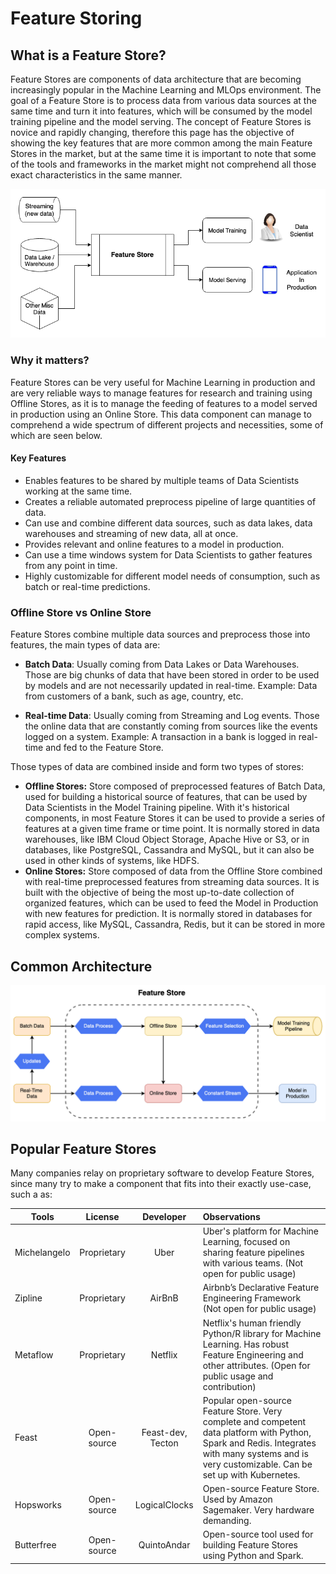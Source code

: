 # Feature Storing

## What is a Feature Store?
Feature Stores are components of data architecture that are becoming increasingly popular in the Machine Learning and MLOps environment. The goal of a Feature Store is to process data from various data sources at the same time and turn it into features, which will be consumed by the model training pipeline and the model serving. The concept of Feature Stores is novice and rapidly changing, therefore this page has the objective of showing the key features that are more common among the main Feature Stores in the market, but at the same time it is important to note that some of the tools and frameworks in the market might not comprehend all those exact characteristics in the same manner. 

![Feature Store Overview](FeatureStoreOverview.png "Simple Feature Store Overview Diagram")

### Why it matters?
Feature Stores can be very useful for Machine Learning in production and are very reliable ways to manage features  for research and training using Offline Stores, as it is to manage the feeding of features to a model served in production using an Online Store. This data component can manage to comprehend a wide spectrum of different projects and necessities, some of which are seen below.

#### Key Features

- Enables features to be shared by multiple teams of Data Scientists working at the same time.
- Creates a reliable automated preprocess pipeline of large quantities of data.
- Can use and combine different data sources, such as data lakes, data warehouses and streaming of new data, all at once.
- Provides relevant and online features to a model in production.
- Can use a time windows system for Data Scientists to gather features from any point in time.
- Highly customizable for different model needs of consumption, such as batch or real-time predictions.

### Offline Store vs Online Store
Feature Stores combine multiple data sources and preprocess those into features, the main types of data are:

- **Batch Data**: Usually coming from Data Lakes or Data Warehouses. Those are big chunks of data that have been stored in order to be used by models and are not necessarily updated in real-time. Example: Data from customers of a bank, such as age, country, etc.

- **Real-time Data**: Usually coming from Streaming and Log events. Those the online data that are constantly coming from sources like the events logged on a system. Example: A transaction in a bank is logged in real-time and fed to the Feature Store.

Those types of data are combined inside and form two types of stores: 

- **Offline Stores:** Store composed of preprocessed features of Batch Data, used for building a historical source of features, that can be used by Data Scientists in the Model Training pipeline. With it's historical components, in most Feature Stores it can be used to provide a series of features at a given time frame or time point. It is normally stored in data warehouses, like IBM Cloud Object Storage, Apache Hive or S3, or in databases, like PostgreSQL, Cassandra and MySQL, but it can also be used in other kinds of systems, like HDFS.
- **Online Stores:** Store composed of data from the Offline Store combined with real-time preprocessed features from streaming data sources. It is built with the objective of being the most up-to-date collection of organized features, which can be used to feed the Model in Production with new features for prediction. It is normally stored in databases for rapid access, like MySQL, Cassandra, Redis, but it can be stored in more complex systems.  

## Common Architecture
![Feature Store Diagram](FeatureStoreDiagram.png "Feature Store Inside Diagram")
## Popular Feature Stores
Many companies relay on proprietary software to develop Feature Stores, since many try to make a component that fits into their exactly use-case, such a as:


| Tools        | License           | Developer  | Observations |
| ------------ |:-----------------:|:----------:|:------------ |
| Michelangelo | Proprietary       | Uber       | Uber's platform for Machine Learning, focused on sharing feature pipelines with various teams. (Not open for public usage)
| Zipline      | Proprietary       | AirBnB     | Airbnb’s Declarative Feature Engineering Framework (Not open for public usage)
| Metaflow     | Proprietary       | Netflix    | Netflix's human friendly Python/R library for Machine Learning. Has robust Feature Engineering and other attributes. (Open for public usage and  contribution)
| Feast        | Open-source       | Feast-dev, Tecton| Popular open-source Feature Store. Very complete and competent data platform with Python, Spark and Redis. Integrates with many systems and is very customizable. Can be set up with Kubernetes.
| Hopsworks    | Open-source       | LogicalClocks| Open-source Feature Store. Used by Amazon Sagemaker. Very hardware demanding.
| Butterfree   | Open-source       | QuintoAndar| Open-source tool used for building Feature Stores using Python and Spark.

